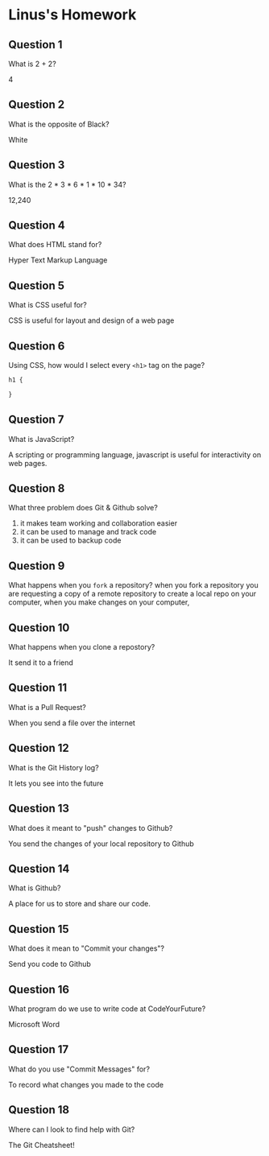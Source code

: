 # Linus's Homework

## Question 1

What is 2 + 2?

4

## Question 2

What is the opposite of Black?

White

## Question 3

What is the  2 * 3 * 6 * 1 * 10 * 34?

12,240

## Question 4 

What does HTML stand for?

Hyper Text Markup Language

## Question 5

What is CSS useful for?

CSS is useful for layout and design of a web page

## Question 6

Using CSS, how would I select every `<h1>` tag on the page?

```css
h1 {

}
```

## Question 7

What is JavaScript?

A scripting or programming language, javascript is useful for interactivity on web pages.

## Question 8

What three problem does Git & Github solve?

1. it makes team working and collaboration easier
2. it can be used to manage and track code
3. it can be used to backup code


## Question 9

What happens when you `fork` a repository?
when you fork a repository you are requesting a copy of a remote repository to create a local repo on your computer, when you make changes on your computer, 


## Question 10 

What happens when you clone a repostory?

It send it to a friend

## Question 11

What is a Pull Request?

When you send a file over the internet

## Question 12

What is the Git History log?

It lets you see into the future

## Question 13

What does it meant to "push" changes to Github?

You send the changes of your local repository to Github

## Question 14

What is Github?

A place for us to store and share our code.

## Question 15

What does it mean to "Commit your changes"?

Send you code to Github

## Question 16

What program do we use to write code at CodeYourFuture?

Microsoft Word

## Question 17

What do you use "Commit Messages" for?

To record what changes you made to the code

## Question 18

Where can I look to find help with Git?

The Git Cheatsheet!
